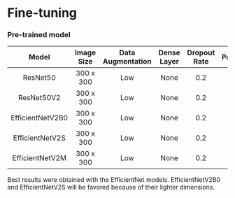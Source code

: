 # Fine-tuning

### Pre-trained model
|      Model       | Image Size | Data Augmentation | Dense Layer | Dropout Rate | Parameters | Accuracy |
| :--------------: | :--------: | :---------------: | :---------: | :----------: | :--------: | :------: |
|     ResNet50     | 300 x 300  |        Low        |    None     |     0.2      |   23.6M    |  75.0%   |
|    ResNet50V2    | 300 x 300  |        Low        |    None     |     0.2      |   23.6M    |  74.1%   |
| EfficientNetV2B0 | 300 x 300  |        Low        |    None     |     0.2      |    6.0M    |  79.6%   |
| EfficientNetV2S  | 300 x 300  |        Low        |    None     |     0.2      |   20.4M    |  79.7%   |
| EfficientNetV2M  | 300 x 300  |        Low        |    None     |     0.2      |   53.2M    |  80.4%   |

Best results were obtained with the EfficientNet models. EfficientNetV2B0 and EfficientNetV2S will be favored because of their lighter dimensions.
